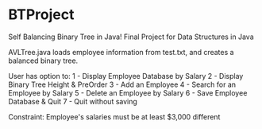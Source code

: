 # BTProject
Self Balancing Binary Tree in Java!
Final Project for Data Structures in Java 

AVLTree.java loads employee information from test.txt, and creates a balanced binary tree.

User has option to:
1 - Display Employee Database by Salary
2 - Display Binary Tree Height & PreOrder
3 - Add an Employee
4 - Search for an Employee by Salary
5 - Delete an Employee by Salary
6 - Save Employee Database & Quit
7 - Quit without saving

Constraint: Employee's salaries must be at least $3,000 different

